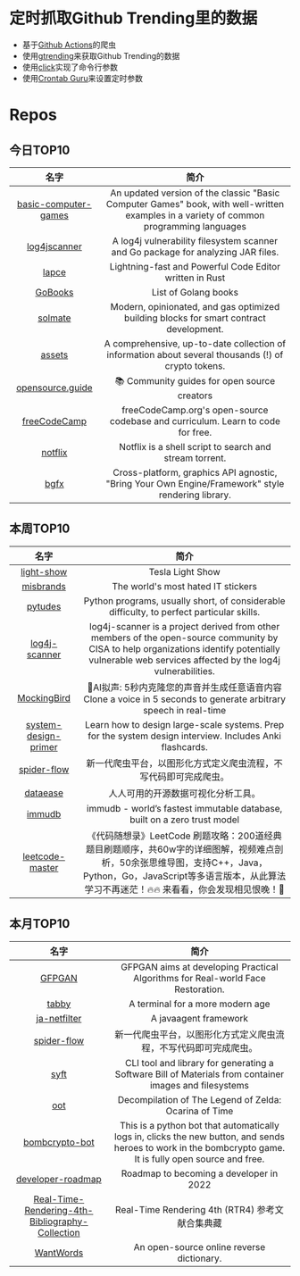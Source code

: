 # 定时抓取Github Trending里的数据
* 基于[Github Actions](https://docs.github.com/en/actions)的爬虫
* 使用[gtrending](https://github.com/hedythedev/gtrending)来获取Github Trending的数据
* 使用[click](https://github.com/pallets/click)实现了命令行参数
* 使用[Crontab Guru](https://crontab.guru/)来设置定时参数

# Repos
## 今日TOP10 
<!-- START OF DAILY_TOP10_REPOS -->
| 名字 | 简介 |
| :----: | :----: |
| [basic-computer-games](https://github.com/coding-horror/basic-computer-games) | An updated version of the classic "Basic Computer Games" book, with well-written examples in a variety of common programming languages |
| [log4jscanner](https://github.com/google/log4jscanner) | A log4j vulnerability filesystem scanner and Go package for analyzing JAR files. |
| [lapce](https://github.com/lapce/lapce) | Lightning-fast and Powerful Code Editor written in Rust |
| [GoBooks](https://github.com/dariubs/GoBooks) | List of Golang books |
| [solmate](https://github.com/Rari-Capital/solmate) | Modern, opinionated, and gas optimized building blocks for smart contract development. |
| [assets](https://github.com/trustwallet/assets) | A comprehensive, up-to-date collection of information about several thousands (!) of crypto tokens. |
| [opensource.guide](https://github.com/github/opensource.guide) | 📚 Community guides for open source creators |
| [freeCodeCamp](https://github.com/freeCodeCamp/freeCodeCamp) | freeCodeCamp.org's open-source codebase and curriculum. Learn to code for free. |
| [notflix](https://github.com/Bugswriter/notflix) | Notflix is a shell script to search and stream torrent. |
| [bgfx](https://github.com/bkaradzic/bgfx) | Cross-platform, graphics API agnostic, "Bring Your Own Engine/Framework" style rendering library. |
<!-- END OF DAILY_TOP10_REPOS -->

## 本周TOP10
<!-- START OF WEEKLY_TOP10_REPOS -->
| 名字 | 简介 |
| :----: | :----: |
| [light-show](https://github.com/teslamotors/light-show) | Tesla Light Show |
| [misbrands](https://github.com/mkrl/misbrands) | The world's most hated IT stickers |
| [pytudes](https://github.com/norvig/pytudes) | Python programs, usually short, of considerable difficulty, to perfect particular skills. |
| [log4j-scanner](https://github.com/cisagov/log4j-scanner) | log4j-scanner is a project derived from other members of the open-source community by CISA to help organizations identify potentially vulnerable web services affected by the log4j vulnerabilities. |
| [MockingBird](https://github.com/babysor/MockingBird) | 🚀AI拟声: 5秒内克隆您的声音并生成任意语音内容 Clone a voice in 5 seconds to generate arbitrary speech in real-time |
| [system-design-primer](https://github.com/donnemartin/system-design-primer) | Learn how to design large-scale systems. Prep for the system design interview. Includes Anki flashcards. |
| [spider-flow](https://github.com/ssssssss-team/spider-flow) | 新一代爬虫平台，以图形化方式定义爬虫流程，不写代码即可完成爬虫。 |
| [dataease](https://github.com/dataease/dataease) | 人人可用的开源数据可视化分析工具。 |
| [immudb](https://github.com/codenotary/immudb) | immudb - world’s fastest immutable database, built on a zero trust model |
| [leetcode-master](https://github.com/youngyangyang04/leetcode-master) | 《代码随想录》LeetCode 刷题攻略：200道经典题目刷题顺序，共60w字的详细图解，视频难点剖析，50余张思维导图，支持C++，Java，Python，Go，JavaScript等多语言版本，从此算法学习不再迷茫！🔥🔥 来看看，你会发现相见恨晚！🚀 |
<!-- END OF WEEKLY_TOP10_REPOS -->

## 本月TOP10
<!-- START OF MONTHLY_TOP10_REPOS -->
| 名字 | 简介 |
| :----: | :----: |
| [GFPGAN](https://github.com/TencentARC/GFPGAN) | GFPGAN aims at developing Practical Algorithms for Real-world Face Restoration. |
| [tabby](https://github.com/Eugeny/tabby) | A terminal for a more modern age |
| [ja-netfilter](https://github.com/ja-netfilter/ja-netfilter) | A javaagent framework |
| [spider-flow](https://github.com/ssssssss-team/spider-flow) | 新一代爬虫平台，以图形化方式定义爬虫流程，不写代码即可完成爬虫。 |
| [syft](https://github.com/anchore/syft) | CLI tool and library for generating a Software Bill of Materials from container images and filesystems |
| [oot](https://github.com/zeldaret/oot) | Decompilation of The Legend of Zelda: Ocarina of Time |
| [bombcrypto-bot](https://github.com/mpcabete/bombcrypto-bot) | This is a python bot that automatically logs in, clicks the new button, and sends heroes to work in the bombcrypto game. It is fully open source and free. |
| [developer-roadmap](https://github.com/kamranahmedse/developer-roadmap) | Roadmap to becoming a developer in 2022 |
| [Real-Time-Rendering-4th-Bibliography-Collection](https://github.com/QianMo/Real-Time-Rendering-4th-Bibliography-Collection) | Real-Time Rendering 4th (RTR4) 参考文献合集典藏 | Collection of <Real-Time Rendering 4th (RTR4)> Bibliography / Reference |
| [WantWords](https://github.com/thunlp/WantWords) | An open-source online reverse dictionary. |
<!-- END OF MONTHLY_TOP10_REPOS -->

